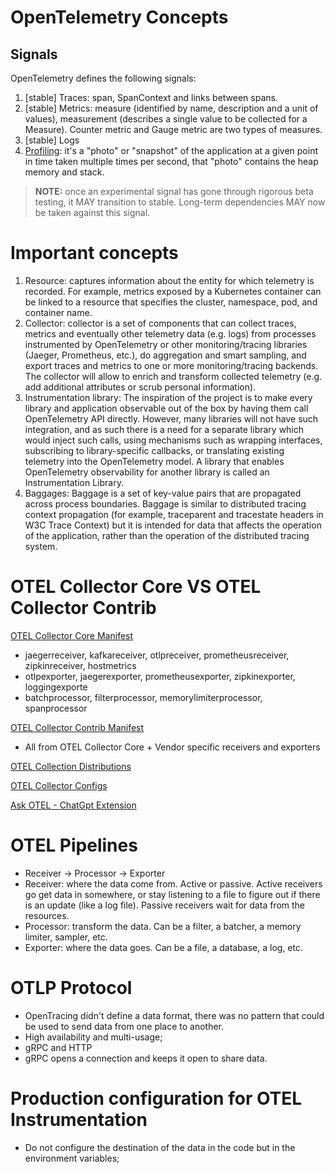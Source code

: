 # OpenTelemetry Concepts

## Signals

OpenTelemetry defines the following signals:

1. [stable] Traces: span, SpanContext and links between spans.
2. [stable] Metrics: measure (identified by name, description and a unit of values), measurement
   (describes a single value to be collected for a Measure). Counter metric and Gauge metric
   are two types of measures.
3. [stable] Logs
4. [Profiling](https://github.com/open-telemetry/oteps/pull/239): it's a "photo" or "snapshot" of the
   application at a given point in time taken multiple times per second, that "photo" contains the heap
   memory and stack.

> **NOTE:** once an experimental signal has gone through rigorous beta testing, it MAY transition to stable. Long-term
> dependencies MAY now be taken against this signal.

# Important concepts

1. Resource: captures information about the entity for which telemetry is recorded. For
   example, metrics exposed by a Kubernetes container can be linked to a resource that specifies
   the cluster, namespace, pod, and container name.
2. Collector: collector is a set of components that can collect traces, metrics and eventually
   other telemetry data (e.g. logs) from processes instrumented by OpenTelemetry or other
   monitoring/tracing libraries (Jaeger, Prometheus, etc.), do aggregation and smart sampling,
   and export traces and metrics to one or more monitoring/tracing backends. The collector will
   allow to enrich and transform collected telemetry (e.g. add additional attributes or scrub
   personal information).
3. Instrumentation library: The inspiration of the project is to make every library and
   application observable out of the box by having them call OpenTelemetry API directly.
   However, many libraries will not have such integration, and as such there is a need for a
   separate library which would inject such calls, using mechanisms such as wrapping interfaces,
   subscribing to library-specific callbacks, or translating existing telemetry into the
   OpenTelemetry model. A library that enables OpenTelemetry observability for another library is
   called an Instrumentation Library.
4. Baggages: Baggage is a set of key-value pairs that are propagated across process boundaries.
   Baggage is similar to distributed tracing context propagation (for example, traceparent and
   tracestate headers in W3C Trace Context) but it is intended for data that affects the
   operation of the application, rather than the operation of the distributed tracing system.

# OTEL Collector Core VS OTEL Collector Contrib

[OTEL Collector Core Manifest](https://github.com/open-telemetry/opentelemetry-collector-releases/blob/main/distributions/otelcol/manifest.yaml)

- jaegerreceiver, kafkareceiver, otlpreceiver, prometheusreceiver, zipkinreceiver, hostmetrics
- otlpexporter, jaegerexporter, prometheusexporter, zipkinexporter, loggingexporte
- batchprocessor, filterprocessor, memorylimiterprocessor, spanprocessor

[OTEL Collector Contrib Manifest](https://github.com/open-telemetry/opentelemetry-collector-releases/blob/main/distributions/otelcol-contrib/manifest.yaml)

- All from OTEL Collector Core + Vendor specific receivers and exporters

[OTEL Collection Distributions](https://github.com/jpkrohling/otelcol-distributions)

[OTEL Collector Configs](https://github.com/jpkrohling/otelcol-configs/tree/main)

[Ask OTEL - ChatGpt Extension](https://chat.openai.com/g/g-oEq4KWTDe-ask-otel)

# OTEL Pipelines

- Receiver -> Processor -> Exporter
- Receiver: where the data come from. Active or passive. Active receivers go get data in somewhere, or stay listening to
  a file to figure out if there is an update (like a log file). Passive receivers wait for data from the resources.
- Processor: transform the data. Can be a filter, a batcher, a memory limiter, sampler, etc.
- Exporter: where the data goes. Can be a file, a database, a log, etc.

# OTLP Protocol

- OpenTracing didn't define a data format, there was no pattern that could be used to send data from one place to
  another.
- High availability and multi-usage;
- gRPC and HTTP
- gRPC opens a connection and keeps it open to share data.

# Production configuration for OTEL Instrumentation

- Do not configure the destination of the data in the code but in the environment variables;